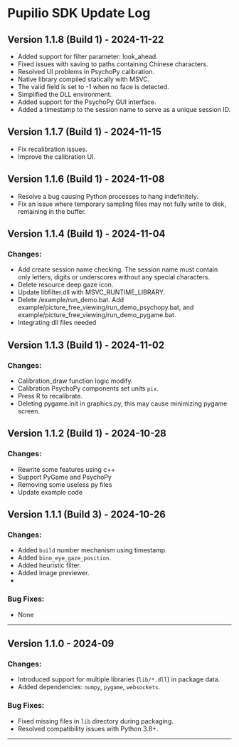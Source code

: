 # Pupilio SDK Update Log

## Version 1.1.8 (Build 1) - 2024-11-22
- Added support for filter parameter: look_ahead.
- Fixed issues with saving to paths containing Chinese characters.
- Resolved UI problems in PsychoPy calibration.
- Native library compiled statically with MSVC.
- The valid field is set to -1 when no face is detected.
- Simplified the DLL environment.
- Added support for the PsychoPy GUI interface.
- Added a timestamp to the session name to serve as a unique session ID.

## Version 1.1.7 (Build 1) - 2024-11-15
- Fix recalibration issues.
- Improve the calibration UI.

## Version 1.1.6 (Build 1) - 2024-11-08
- Resolve a bug causing Python processes to hang indefinitely.
- Fix an issue where temporary sampling files may not fully write to disk, remaining in the buffer.

## Version 1.1.4 (Build 1) - 2024-11-04
### Changes:
- Add create session name checking. The session name must contain only letters, digits or underscores without any special characters.
- Delete resource deep gaze icon.
- Update libfilter.dll with MSVC_RUNTIME_LIBRARY.
- Delete /example/run_demo.bat. Add example/picture_free_viewing/run_demo_psychopy.bat, and 
example/picture_free_viewing/run_demo_pygame.bat.
- Integrating dll files needed

## Version 1.1.3 (Build 1) - 2024-11-02
### Changes:
- Calibration_draw function logic modify.
- Calibration PsychoPy components set units `pix`.
- Press R to recalibrate.
- Deleting pygame.init in graphics.py, this may cause minimizing pygame screen.

## Version 1.1.2 (Build 1) - 2024-10-28
### Changes:
- Rewrite some features using c++
- Support PyGame and PsychoPy
- Removing some useless py files
- Update example code

## Version 1.1.1 (Build 3) - 2024-10-26
### Changes:
- Added `build` number mechanism using timestamp.
- Added `bino_eye_gaze_position`.
- Added heuristic filter.
- Added image previewer.
- 

### Bug Fixes:
- None

---

## Version 1.1.0 - 2024-09
### Changes:
- Introduced support for multiple libraries (`lib/*.dll`) in package data.
- Added dependencies: `numpy`, `pygame`, `websockets`.

### Bug Fixes:
- Fixed missing files in `lib` directory during packaging.
- Resolved compatibility issues with Python 3.8+.

---

